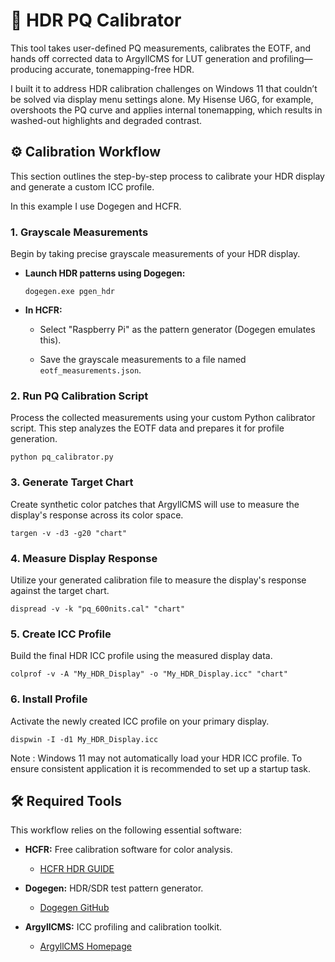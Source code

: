 # 🧪 HDR PQ Calibrator

This tool takes user-defined PQ measurements, calibrates the EOTF, and hands off corrected data to ArgyllCMS for LUT generation and profiling—producing accurate, tonemapping-free HDR.

I built it to address HDR calibration challenges on Windows 11 that couldn’t be solved via display menu settings alone. My Hisense U6G, for example, overshoots the PQ curve and applies internal tonemapping, which results in washed-out highlights and degraded contrast.

## ⚙️ Calibration Workflow

This section outlines the step-by-step process to calibrate your HDR display and generate a custom ICC profile. 

In this example I use Dogegen and HCFR.

### 1. Grayscale Measurements

Begin by taking precise grayscale measurements of your HDR display. 

* **Launch HDR patterns using Dogegen:**

    ```
    dogegen.exe pgen_hdr
    ```

* **In HCFR:**

    * Select "Raspberry Pi" as the pattern generator (Dogegen emulates this).
      
    * Save the grayscale measurements to a file named `eotf_measurements.json`.

### 2. Run PQ Calibration Script

Process the collected measurements using your custom Python calibrator script. This step analyzes the EOTF data and prepares it for profile generation.

```
python pq_calibrator.py
```

### 3. Generate Target Chart
Create synthetic color patches that ArgyllCMS will use to measure the display's response across its color space.
```
targen -v -d3 -g20 "chart"
```

### 4. Measure Display Response
Utilize your generated calibration file to measure the display's response against the target chart.
```
dispread -v -k "pq_600nits.cal" "chart"
```

### 5. Create ICC Profile
Build the final HDR ICC profile using the measured display data.
```
colprof -v -A "My_HDR_Display" -o "My_HDR_Display.icc" "chart"
```

### 6. Install Profile
Activate the newly created ICC profile on your primary display.
```
dispwin -I -d1 My_HDR_Display.icc
```

Note : Windows 11 may not automatically load your HDR ICC profile. To ensure consistent application it is recommended to set up a startup task.

## 🛠️ Required Tools

This workflow relies on the following essential software:

* **HCFR:** Free calibration software for color analysis.

    * [HCFR HDR GUIDE](https://www.avsforum.com/threads/hcfr-guide-for-hdr-pq-eotf-graph-measurements.3278618/)

* **Dogegen:** HDR/SDR test pattern generator.

    * [Dogegen GitHub](https://github.com/ledoge/dogegen)

* **ArgyllCMS:** ICC profiling and calibration toolkit.

    * [ArgyllCMS Homepage](http://www.argyllcms.com/index.html)

